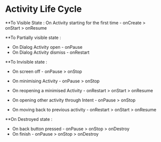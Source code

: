 # Activity Life Cycle #

**To Visible State :
On Activity starting for the first time - onCreate > onStart > onResume

**To Partially visible state :
* On Dialog Activity open - onPause
* On Dialog Activity dismiss - onRestart

**To Invisible state :
* On screen off - onPause > onStop
* On minimising Activity - onPause > onStop
* On reopening a minimised Activity - onRestart > onStart > onResume

* On opening other activity through Intent - onPause > onStop
* On moving back to previous activity - onRestart > onStart > onResume

**On Destroyed state :
* On back button pressed - onPause > onStop > onDestroy
* On finish - onPause > onStop > onDestroy